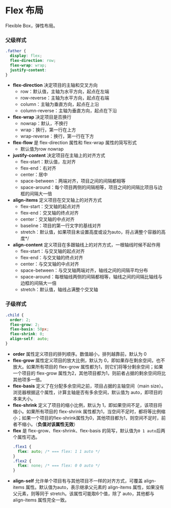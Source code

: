 # Flex 布局
Flexible Box，弹性布局。

### 父级样式
```css
.father {
  display: flex;
  flex-direction: row;
  flex-wrap: wrap;
  justify-content: 
}
```
+ **flex-direction** 决定项目的主轴和交叉方向
  - row：默认值，主轴为水平方向，起点在左端
  - row-reverse：主轴为水平方向，起点在右端
  - column：主轴为垂直方向，起点在上沿
  - column-reverse：主轴为垂直方向，起点在下沿
+ **flex-wrap** 决定项目是否换行
  - nowrap：默认，不换行
  - wrap：换行，第一行在上方
  - wrap-reverse：换行，第一行在下方
+ **flex-flow** 是 flex-direction 属性和 flex-wrap 属性的简写形式
  - 默认值为row nowrap
+ **justify-content** 决定项目在主轴上的对齐方式
  - flex-start：默认值，左对齐
  - flex-end：右对齐
  - center：居中
  - space-between：两端对齐，项目之间的间隔都相等
  - space-around：每个项目两侧的间隔相等，项目之间的间隔比项目与边框的间隔大一倍
+ **align-items** 定义项目在交叉轴上的对齐方式
  - flex-start：交叉轴的起点对齐
  - flex-end：交叉轴的终点对齐
  - center：交叉轴的中点对齐
  - baseline：项目的第一行文字的基线对齐
  - stretch：默认值，如果项目未设置高度或设为auto，将占满整个容器的高度*/
+ **align-content** 定义项目在多跟轴线上的对齐方式，一根轴线时候不起作用
  - flex-start：与交叉轴的起点对齐
  - flex-end：与交叉轴的终点对齐
  - center：与交叉轴的中点对齐
  - space-between：与交叉轴两端对齐，轴线之间的间隔平均分布
  - space-around：每根轴线两侧的间隔都相等，轴线之间的间隔比轴线与边框的间隔大一倍
  - stretch：默认值，轴线占满整个交叉轴

### 子级样式
```css
.child {
  order: 2;
  flex-grow: 2;
  flex-basis: 50px;
  flex-shrink: 0;
  align-self: auto;
}
```
+ **order** 属性定义项目的排列顺序。数值越小，排列越靠前，默认为 0
+ **flex-grow** 属性定义项目的放大比例，默认为 0，即如果存在剩余空间，也不放大。如果所有项目的 flex-grow 属性都为1，则它们将等分剩余空间；如果一个项目的 flex-grow 属性为2，其他项目都为1，则前者占据的剩余空间将比其他项多一倍。  
+ **flex-basis** 定义了在分配多余空间之前，项目占据的主轴空间（main size）。浏览器根据这个属性，计算主轴是否有多余空间，默认值为 auto，即项目的本来大小。
+ **flex-shrink** 定义了项目的缩小比例，默认为 1，即如果空间不足，该项目将缩小。如果所有项目的 flex-shrink 属性都为1，当空间不足时，都将等比例缩小；如果一个项目的flex-shrink属性为0，其他项目都为1，则空间不足时，前者不缩小。（**负值对该属性无效**）
+ **flex** 是 flex-grow、flex-shrink、flex-basis 的简写，默认值为```0 1 auto```后两个属性可选。
  ```css
  .flex1 {
    flex: auto; /* === flex: 1 1 auto */
  }
  .flex2 {
    flex: none; /* === flex: 0 0 auto */
  }
  ```
+ **align-self** 允许单个项目有与其他项目不一样的对齐方式，可覆盖 align-items 属性。默认值为auto，表示继承父元素的 align-items 属性，如果没有父元素，则等同于 stretch。该属性可能取6个值，除了 auto，其他都与 align-items 属性完全一致。